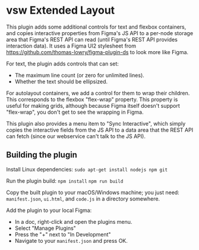 # vsw Extended Layout

This plugin adds some additional controls for text and flexbox containers, and copies interactive properties from Figma's JS API to a per-node storage area that Figma's REST API can read (until Figma's REST API provides interaction data). It uses a Figma UI2 stylesheet from https://github.com/thomas-lowry/figma-plugin-ds to look more like Figma.

For text, the plugin adds controls that can set:
 * The maximum line count (or zero for unlimited lines).
 * Whether the text should be ellipsized.

For autolayout containers, we add a control for them to wrap their children. This corresponds to the flexbox "flex-wrap" property. This property is useful for making grids, although because Figma itself doesn't support "flex-wrap", you don't get to see the wrapping in Figma.

This plugin also provides a menu item to "Sync Interactive", which simply copies the interactive fields from the JS API to a data area that the REST API can fetch (since our webservice can't talk to the JS API).

## Building the plugin
Install Linux dependencies:
`sudo apt-get install nodejs npm git`

Run the plugin build:
`npm install`
`npm run build`

Copy the built plugin to your macOS/Windows machine; you just need:
`manifest.json`, `ui.html`, and `code.js` in a directory somewhere.

Add the plugin to your local Figma:
 * In a doc, right-click and open the plugins menu.
 * Select "Manage Plugins"
 * Press the "+" next to "In Development"
 * Navigate to your `manifest.json` and press OK.
